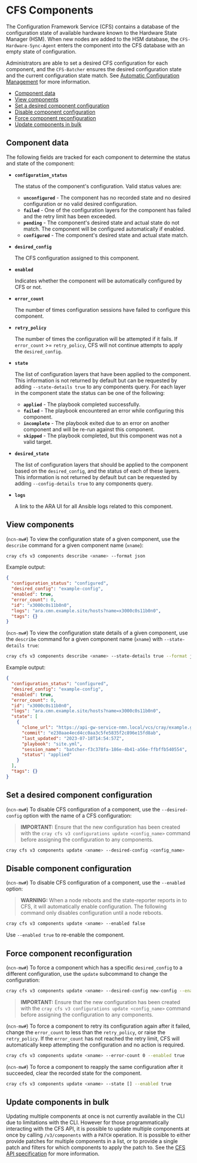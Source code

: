 # CFS Components

The Configuration Framework Service \(CFS\) contains a database of the configuration state of available hardware known to the Hardware State Manager \(HSM\).
When new nodes are added to the HSM database, the `CFS-Hardware-Sync-Agent` enters the component into the CFS database with an empty state of configuration.

Administrators are able to set a desired CFS configuration for each component, and the `CFS-Batcher` ensures the desired configuration state and the current configuration state match.
See [Automatic Configuration Management](Automatic_Configuration_Management.md) for more information.

* [Component data](#component-data)
* [View components](#view-components)
* [Set a desired component configuration](#set-a-desired-component-configuration)
* [Disable component configuration](#disable-component-configuration)
* [Force component reconfiguration](#force-component-reconfiguration)
* [Update components in bulk](#update-components-in-bulk)

## Component data

The following fields are tracked for each component to determine the status and state of the component:

* **`configuration_status`**

  The status of the component's configuration. Valid status values are:

  * **`unconfigured`** - The component has no recorded state and no desired configuration or no valid desired configuration.
  * **`failed`** - One of the configuration layers for the component has failed and the retry limit has been exceeded.
  * **`pending`** - The component's desired state and actual state do not match. The component will be configured automatically if enabled.
  * **`configured`** - The component's desired state and actual state match.

* **`desired_config`**

  The CFS configuration assigned to this component.

* **`enabled`**

  Indicates whether the component will be automatically configured by CFS or not.

* **`error_count`**

  The number of times configuration sessions have failed to configure this component.

* **`retry_policy`**

  The number of times the configuration will be attempted if it fails. If `error_count` \>= `retry_policy`, CFS will not continue attempts to apply the `desired_config`.

* **`state`**

  The list of configuration layers that have been applied to the component. This information is not returned by default but can be requested by adding `--state-details true` to any components query.
  For each layer in the component state the status can be one of the following:

  * **`applied`** - The playbook completed successfully.
  * **`failed`** - The playbook encountered an error while configuring this component.
  * **`incomplete`** - The playbook exited due to an error on another component and will be re-run against this component.
  * **`skipped`** - The playbook completed, but this component was not a valid target.

* **`desired_state`**

  The list of configuration layers that should be applied to the component based on the `desired_config`, and the status of each of these layers.
  This information is not returned by default but can be requested by adding `--config-details true` to any components query.

* **`logs`**

  A link to the ARA UI for all Ansible logs related to this component.

## View components

(`ncn-mw#`) To view the configuration state of a given component, use the `describe` command for a given component name (`xname`):

```bash
cray cfs v3 components describe <xname> --format json
```

Example output:

```json
{
  "configuration_status": "configured",
  "desired_config": "example-config",
  "enabled": true,
  "error_count": 0,
  "id": "x3000c0s11b0n0",
  "logs": "ara.cmn.example.site/hosts?name=x3000c0s11b0n0",
  "tags": {}
}
```

(`ncn-mw#`) To view the configuration state details of a given component, use the `describe` command for a given component name (`xname`) with `--state-details true`:

```bash
cray cfs v3 components describe <xname> --state-details true --format json
```

Example output:

```json
{
  "configuration_status": "configured",
  "desired_config": "example-config",
  "enabled": true,
  "error_count": 0,
  "id": "x3000c0s11b0n0",
  "logs": "ara.cmn.example.site/hosts?name=x3000c0s11b0n0",
  "state": [
    {
      "clone_url": "https://api-gw-service-nmn.local/vcs/cray/example.git",
      "commit": "e230aae4ecd4cc0aa3c5fe5835f2c896e15fd8ab",
      "last_updated": "2023-07-18T14:54:57Z",
      "playbook": "site.yml",
      "session_name": "batcher-f3c378fa-186e-4b41-a56e-ffbffb540554",
      "status": "applied"
    }
  ],
  "tags": {}
}
```

## Set a desired component configuration

(`ncn-mw#`) To disable CFS configuration of a component, use the `--desired-config` option with the name of a CFS configuration:

> **IMPORTANT:** Ensure that the new configuration has been created with the `cray cfs v3 configurations update <config_name>` command before assigning the configuration to any components.

```bash
cray cfs v3 components update <xname> --desired-config <config_name>
```

## Disable component configuration

(`ncn-mw#`) To disable CFS configuration of a component, use the `--enabled` option:

> **WARNING:** When a node reboots and the state-reporter reports in to CFS, it will automatically enable configuration. The following command only disables configuration until a node reboots.

```bash
cray cfs v3 components update <xname> --enabled false
```

Use `--enabled true` to re-enable the component.

## Force component reconfiguration

(`ncn-mw#`) To force a component which has a specific `desired_config` to a different configuration, use the `update` subcommand to change the configuration:

```bash
cray cfs v3 components update <xname> --desired-config new-config --enabled true
```

> **IMPORTANT:** Ensure that the new configuration has been created with the `cray cfs v3 configurations update <config_name>` command before assigning the configuration to any components.

(`ncn-mw#`) To force a component to retry its configuration again after it failed, change the `error_count` to less than the `retry_policy`, or raise the `retry_policy`.
If the `error_count` has not reached the retry limit, CFS will automatically keep attempting the configuration and no action is required.

```bash
cray cfs v3 components update <xname> --error-count 0 --enabled true
```

(`ncn-mw#`) To force a component to reapply the same configuration after it succeeded, clear the recorded state for the component.

```bash
cray cfs v3 components update <xname> --state [] --enabled true
```

## Update components in bulk

Updating multiple components at once is not currently available in the CLI due to limitations with the CLI.
However for those programmatically interacting with the CFS API, it is possible to update multiple components at once by calling `/v3/components` with a `PATCH` operation.
It is possible to either provide patches for multiple components in a list, or to provide a single patch and filters for which components to apply the patch to. See the [CFS API specification](../../api/cfs.md) for more information.
